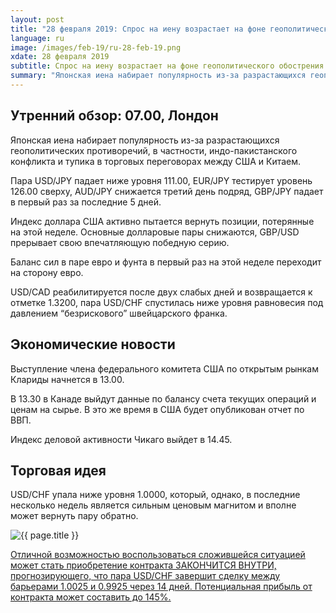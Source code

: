```yaml
---
layout: post
title: "28 февраля 2019: Спрос на иену возрастает на фоне геополитического обострения"
language: ru
image: /images/feb-19/ru-28-feb-19.png
xdate: 28 февраля 2019
subtitle: Спрос на иену возрастает на фоне геополитического обострения
summary: "Японская иена набирает популярность из-за разрастающихся геополитических противоречий, в частности, индо-пакистанского конфликта и тупика в торговых переговорах между США и Китаем. Пара USD/JPY падает ниже уровня 111.00, EUR/JPY тестирует уровень 126.00 сверху, AUD/JPY снижается третий день подряд, GBP/JPY падает в первый раз за последние 5 дней"
---
```

## Утренний обзор: 07.00, Лондон
 
Японская иена набирает популярность из-за разрастающихся геополитических противоречий, в частности, индо-пакистанского конфликта и тупика в торговых переговорах между США и Китаем.

Пара USD/JPY падает ниже уровня 111.00, EUR/JPY тестирует уровень 126.00 сверху, AUD/JPY снижается третий день подряд, GBP/JPY падает в первый раз за последние 5 дней.

Индекс доллара США активно пытается вернуть позиции, потерянные на этой неделе. Основные долларовые пары снижаются, GBP/USD прерывает свою впечатляющую победную серию.

Баланс сил в паре евро и фунта в первый раз на этой неделе переходит на сторону евро.

USD/CAD реабилитируется после двух слабых дней и возвращается к отметке 1.3200, пара USD/CHF спустилась ниже уровня равновесия под давлением “безрискового” швейцарского франка.
 
## Экономические новости
 
Выступление члена федерального комитета США по открытым рынкам Клариды начнется в 13.00.

В 13.30 в Канаде выйдут данные по балансу счета текущих операций и ценам на сырье. В это же время в США будет опубликован отчет по ВВП.

Индекс деловой активности Чикаго выйдет в 14.45.
 
## Торговая идея
 
USD/CHF упала ниже уровня 1.0000, который, однако, в последние несколько недель является сильным ценовым магнитом и вполне может вернуть пару обратно.

<img src="{{ site.url }}/images/feb-19/ru-28-feb-19.png" alt="{{ page.title }}"  title="{{ page.title }}">

<a href="%LINK%%?currency=USD&market=forex&underlying=frxUSDCHF&formname=endsinout&duration_amount=14&duration_units=d&amount=10&amount_type=stake&expiry_type=duration&barrier_high=1.0025&barrier_low=0.9925" target="_blank" rel="noopener noreferrer nofollow">Отличной возможностью воспользоваться сложившейся ситуацией может стать приобретение контракта ЗАКОНЧИТСЯ ВНУТРИ, прогнозирующего, что пара USD/CHF завершит сделку между барьерами 1.0025 и 0.9925 через 14 дней. Потенциальная прибыль от контракта может составить до 145%.</a>
